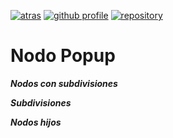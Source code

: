 [![atras](https://img.shields.io/badge/-Atras-red)](../README.md)
[![github profile](https://img.shields.io/badge/-github_profile-black)](https://github.com/Saul11235)
[![repository](https://img.shields.io/badge/-repository-blue)](https://github.com/Saul11235/PracticaControlGodot)

# Nodo Popup


***Nodos con subdivisiones***


***Subdivisiones***


***Nodos hijos***



